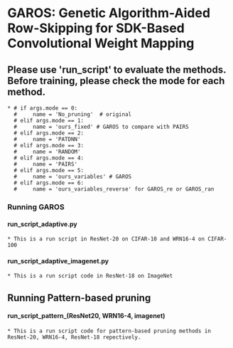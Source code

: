 # GAROS: Genetic Algorithm-Aided Row-Skipping for SDK-Based Convolutional Weight Mapping


  ## Please use 'run_script' to evaluate the methods. Before training, please check the mode for each method.
    * # if args.mode == 0:
      #     name = 'No_pruning'  # original 
      # elif args.mode == 1:
      #     name = 'ours_fixed' # GAROS to compare with PAIRS
      # elif args.mode == 2:
      #     name = 'PATDNN'
      # elif args.mode == 3:
      #     name = 'RANDOM'
      # elif args.mode == 4:
      #     name = 'PAIRS'
      # elif args.mode == 5:
      #     name = 'ours_variables' # GAROS 
      # elif args.mode == 6:
      #     name = 'ours_variables_reverse' for GAROS_re or GAROS_ran

  ### Running GAROS
  #### run_script_adaptive.py
    * This is a run script in ResNet-20 on CIFAR-10 and WRN16-4 on CIFAR-100
  #### run_script_adaptive_imagenet.py
    * This is a run script code in ResNet-18 on ImageNet

  ## Running Pattern-based pruning
  #### run_script_pattern_(ResNet20, WRN16-4, imagenet)
    * This is a run script code for pattern-based pruning methods in ResNet-20, WRN16-4, ResNet-18 repectively.
